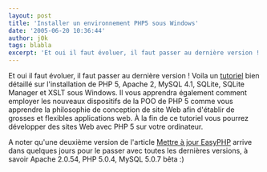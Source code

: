 ```yaml
---
layout: post
title: 'Installer un environnement PHP5 sous Windows'
date: '2005-06-20 10:36:44'
author: j0k
tags: blabla
excerpt: 'Et oui il faut évoluer, il faut passer au dernière version !   Voila un [tutoriel](http://www.tanguay.at/installPhp5.php5) bien détaillé sur l''installation de PHP 5, Apache 2, MySQL 4.1, SQLite, SQLite Manager et XSLT sous Windows.   )   Il vous apprendra également comment employer les nouveaux dispositifs de la POO de PHP 5 comme vous apprendre la      ...'
---
```


Et oui il faut évoluer, il faut passer au dernière version !   Voila un [tutoriel](http://www.tanguay.at/installPhp5.php5) bien détaillé sur l'installation de PHP 5, Apache 2, MySQL 4.1, SQLite, SQLite Manager et XSLT sous Windows.      Il vous apprendra également comment employer les nouveaux dispositifs de la POO de PHP 5 comme vous apprendre la philosophie de conception de site Web afin d'établir de grosses et flexibles applications web. À la fin de ce tutoriel vous pourrez développer des sites Web avec PHP 5 sur votre ordinateur.

A noter qu'une deuxième version de l'article [Mettre à jour EasyPHP](http://www.j0k3r.net/articles-mettre-a-jour-easyphp-v1-6.html) arrive dans quelques jours pour le passer avec toutes les dernières versions, à savoir Apache 2.0.54, PHP 5.0.4, MySQL 5.0.7 bêta :)
